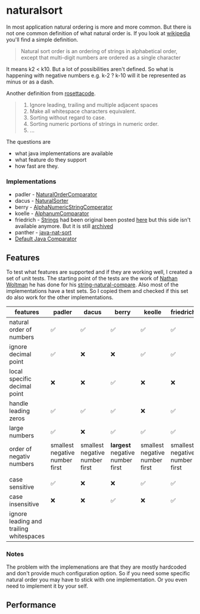 # naturalsort

In most application natural ordering is more and more common. But there is not one common definition of what 
natural order is. If you look at [wikipedia][11] you'll find a simple definition. 
> Natural sort order is an ordering of strings in alphabetical order, except that multi-digit numbers are ordered as a single character

It means k2 < k10. But a lot of possibilities aren't defined. So what is happening with negative numbers 
e.g. k-2 ? k-10 will it be represented as minus or as a dash.

Another definition from [rosettacode][12]. 
> 1. Ignore leading, trailing and multiple adjacent spaces
> 2. Make all whitespace characters equivalent.
> 3. Sorting without regard to case.
> 4. Sorting numeric portions of strings in numeric order.
> 5. ...

The questions are 
* what java implementations are available
* what feature do they support
* how fast are they.


### Implementations

- padler - [NaturalOrderComparator][2]
- dacus - [NaturalSorter][3]
- berry - [AlphaNumericStringComperator][4]
- koelle - [AlphanumComparator][5]
- friedrich - [Strings][6] had been original been posted [here][7] but this side isn't available anymore. But it is still [archived][8] 
- panther - [java-nat-sort][9]
- [Default Java Comparator][10]

## Features

To test what features are supported and if they are working well, I created a set of unit tests. 
The starting point of the tests are the work of [Nathan Woltman][13] he has done for his [string-natural-compare][1].
Also most of the implementations have a test sets. So I copied them and checked if this set do also work for the other
implementations.



 features| padler | dacus | berry | keolle | friedrich | panther 
---------|--------|-------|-------|--------|-----------|---------
natural order of numbers | :white_check_mark: | :white_check_mark: | :white_check_mark: | :white_check_mark: | :white_check_mark: | :white_check_mark:
ignore decimal point | :white_check_mark: | :x: | :x: | :white_check_mark: | :white_check_mark: | :x: 
local specific decimal point | :x: | :x: | :white_check_mark: | :x: | :x: | :x: 
handle leading zeros | :white_check_mark: | :white_check_mark: | :white_check_mark: | :x: | :white_check_mark: | :white_check_mark: | :white_check_mark: 
large numbers | :white_check_mark: | :x: | :white_check_mark: | :white_check_mark: | :white_check_mark: | :white_check_mark: | :white_check_mark:
order of negativ numbers | smallest negative number first | smallest negative number first | **largest** negative number first | smallest negative number first | smallest negative number first | smallest negative number first | smallest negative number first 
| | | | | | | |
case sensitive | :white_check_mark: | :x: | :x: | :white_check_mark: | :white_check_mark: | :white_check_mark: | :white_check_mark: 
case insensitive | :x: | :x: | :white_check_mark: | :x: | :white_check_mark: | :white_check_mark: | :white_check_mark: 
ignore leading and trailing whitespaces  | | | | | | | 

### Notes
The problem with the implemenations are that they are mostly hardcoded and don't provide much configuration option. So if you need some specific natural order you may have to stick with one implementation. Or you even need to implement it by your self.

## Performance



[1]: https://github.com/nwoltman/string-natural-compare
[2]: https://github.com/616slayer616/natorder
[3]: https://github.com/Dacus/NaturalSort
[4]: http://simplesql.tigris.org/servlets/ProjectDocumentList?folderID=0
[5]: http://www.davekoelle.com/alphanum.html
[6]: https://github.com/marcboon/FlashCards
[7]: http://weblogs.java.net/blog/skelvin/archive/2006/01/natural_string.html
[8]: https://web.archive.org/web/20071010144420/http://weblogs.java.net/blog/skelvin/archive/2006/01/natural_string.html
[9]: https://github.com/gpanther/java-nat-sort
[10]: https://docs.oracle.com/javase/9/docs/api/java/util/Comparator.html?is-external=true#naturalOrder--
[11]: https://en.wikipedia.org/wiki/Natural_sort_order
[12]: https://rosettacode.org/wiki/Natural_sorting
[13]: https://github.com/nwoltman